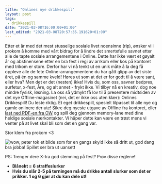 ```yaml
---
title: "Onlines nye drikkespill"
layout: post
tags: 
 - drikkespill
date: "2021-03-08T16:00:00+01:00"
last_edited: "2021-03-08T20:57:35.191620+01:00"
---
```

Etter et år med det mest stusselige sosiale livet noensinne (rip), ønsker vi i prokom å komme med vårt bidrag for å lindre det smertefulle savnet etter alle de tapte sosiale arrangementene i Online. Dette har ikke vært et gøyalt år og abstinensene etter en bra fest i regi av arrkom eller kos på kontoret med trikom er store. Derfor har vi nå tenkt ut en unik måte å la deg få oppleve alle de fete Online-arrangementene du har gått glipp av det siste året, på én og samme kveld! Høres ut som at det er for godt til å være sant, eller hva? Men det er det (nesten) ikke! Hvis du, som oss, savner bedpres, surfetur, x-fest, Åre, og alt annet - frykt ikke. Vi tilbyr nå en kreativ, dog noe mindre fysisk, løsning. La oss så ydmykt få lov til å presentere midtsiden av det nye Offline-magasinet (nei, det er ikke oss uten klær): Onlines Drikkespill! Du leste riktig. Et eget drikkespill, spesielt tilpasset til alle nye og gamle onlinere der ute! Sikre deg nyeste utgave av Offline fra kontoret, eller [last ned PDF-en fra OW](https://online.ntnu.no/wiki/online/info/trivia/onlines-drikkespill-2021/) og spill deg gjennom memory-lane med dine heldige sosiale nærkontakter. Vi håper dette kan være en trøst mens vi venter på at livet skal bli som det en gang var.

Stor klem fra prokom <3

![wow, peter tok et bilde som for en gangs skyld ikke så dritt ut, god dang bra jobba! Spillet ser bra ut uansett](https://online.ntnu.no/media/images/responsive/4f99f598-1330-4c86-aab9-c077a6f6cdee.png)

PS: Trenger dere X-tra god stemning på fest? Prøv disse reglene!

 * **Blånekt = 6 straffeslurker**
 * **Hvis du slår 2-5 på terningen må du drikke antall slurker som det er prikker. 1 og 6 gjør at du kan dele ut!**